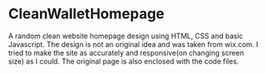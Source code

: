 # CleanWalletHomepage
A random clean website homepage design using HTML, CSS and basic Javascript. The design is not an original idea and was taken from wix.com. I tried to make the site as accurately and responsive(on changing screen size) as I could. The original page is also enclosed with the code files.
